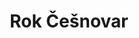 ---
SICRIS: Assist. Rok Češnovar
draft: false
fixName: rok_češnovar
lab: Laboratory for Adaptive Systems and Parallel Processing
labPos: Laboratory Member
location: R2.41 - Laboratorij LASPP
mailInfo: rok.cesnovar@fri.uni-lj.si
officeHours: null
profName: Assist. Rok Češnovar
profTitle: Assistant
telephoneInfo: null
title: Rok Češnovar
---